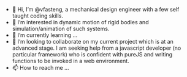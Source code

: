 - 👋 Hi, I’m @vfasteng, a mechanical design engineer with a few self taught coding skills. 
- 👀 I’m interested in dynamic motion of rigid bodies and simulation/animation of such systems.
- 🌱 I’m currently learning ...
- 💞️ I’m looking to collaborate on my current project which is at an advanced stage. I am seeking help from a javascript developer (no particular framework) who is confident with pureJS and writing functions to be invoked in a web environment.
- 📫 How to reach me ...

<!---
vfasteng/vfasteng is a ✨ special ✨ repository because its `README.md` (this file) appears on your GitHub profile.
You can click the Preview link to take a look at your changes.
--->

